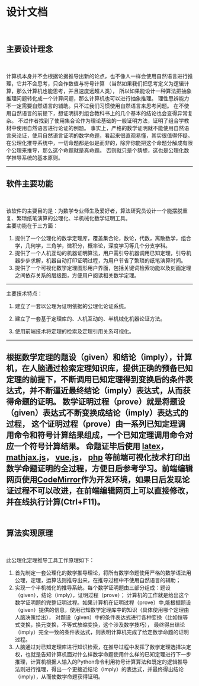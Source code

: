 # 设计文档
  <br>
  
## 主要设计理念
  <br>
  
计算机本身并不会根据论据推导出新的论点，也不像人一样会使用自然语言进行推理，它并不会思考，只会作数值与符号计算
（当然如果我们把思考定义为逻辑计算，那么计算机也能思考，并且速度远超人类），
所以如果能设计一种算法把抽象推理问题转化成一个计算问题，那么计算机也可以进行抽象推理。
理性思辨能力不一定需要自然语言的辅助。只不过我们习惯使用自然语言来思考问题。
在不使用自然语言的前提下，想证明排列组合教科书上的几个基本的结论也会变得异常复杂。
不过作者找到了使用集合论作为理论基础的一般证明方法，证明了组合学教材中使用自然语言进行论证的例题。
事实上，严格的数学证明就不能使用自然语言来论证，使用自然语言证明的数学命题，看起来很直观易懂，其实很值得怀疑。
在公理化推导系统中，一切命题都是似是而非的，除非你能把这个命题分解成有限个公理来推导，那么这个命题就是真命题。
否则就只是个猜想，这也是公理化数学推导系统的基本原则。

------

## 软件主要功能
  <br>

该软件的主要目的是：为数学专业师生及爱好者，算法研究员设计一个能摆脱重复、繁琐纸笔演算的公理化、半机械化数学证明工具。<br>
主要功能在于三方面：

1. 提供了一个公理化的数学定理库，覆盖集合论，数论，代数，离散数学，组合学，几何学，三角学，微积分，概率论，深度学习等几个分支学科。
2. 提供了一个人机互动的机器证明算法，用户需引导机器调用已知定理，引导机器步步求解，机器自动打印证明过程，为用户节省了繁琐的纸笔演算时间。
3. 提供了一个可视化数学定理图形用户界面，包括关键词检索功能以及刻画定理之间依存关系的层级图，方便用户阅读相关数学定理。

-------
主要技术特点：

1. 建立了一套以公理为证明依据的公理化论证系统。

2. 建立了一套基于定理库的、人机互动的、半机械化机器论证方法。

3. 使用前端技术将定理的检索及定理引用关系可视化。

-------
根据数学定理的题设（given）和结论（imply），计算机，在人脑通过检索定理知识库，提供正确的预备已知定理的前提下，不断调用已知定理得到变换后的条件表达式，并不断逼近最终结论（imply）表达式，从而获得命题的证明。
数学证明过程（prove）就是将题设（given）表达式不断变换成结论（imply）表达式的过程，
这个证明过程（prove）由一系列已知定理调用命令和符号计算结果组成，一个已知定理调用命令对应一个符号计算结果。
命题证毕后使用
[latex](https://www.latex-project.org/)，
[mathjax.js](https://www.mathjax.org/)，
[vue.js](https://vuejs.org/index.html/)，
[php](https://www.php.net)
等前端可视化技术打印出数学命题证明的全过程，方便日后参考学习。前端编辑网页使用[CodeMirror](https://codemirror.net/)作为开发环境，如果日后发现论证过程不可以改进，在前端编辑网页上可以直接修改，并在线执行计算(Ctrl+F11)。
<br><br>
------

## 算法实现原理
  <br>

此公理化定理推导工具工作原理如下：
1. 首先制定一套公理化的数学推导理论，将所有数学命题使用严格的数学语法用公理，定理，运算法则推导出来，在推导过程中不使用自然语言的辅助；
2. 实现一个半机械化的推导系统。每个数学证明题由三部分组成：题设（given），结论（imply），证明过程（prove）；
计算机的工作就是给出这个数学证明题的完整证明过程。如果计算机在证明过程（prove）中,能根据题设（given）提供的信息，使用已知数学定理库中的知识（具体使用哪个定理由人脑决策给出），
对题设（given）中的条件表达式进行各种变换（比如恒等式变换，换元变换，不等式放缩变换，这个涉及数学技巧），
最终得出结论（imply）完全一致的条件表达式，则表明计算机完成了给定数学命题的证明过程。
3. 人脑通过对已知定理库进行知识检索，在推导过程中发挥了数学定理选择决定权，也就是告知计算机面对什么样数学命题使用什么样的已知定理进行下一步推理，计算机根据人输入的Python命令利用符号计算算法和既定的逻辑推导法则进行推理，得出一个更接近结论（imply）的表达式，并最终得出结论（imply），从而使数学命题获得证明。
